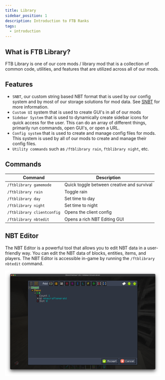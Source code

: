 ```yaml
---
title: Library
sidebar_position: 1
description: Introduction to FTB Ranks
tags:
  - introduction
---
```


## What is FTB Library?

FTB Library is one of our core mods / library mod that is a collection of common code, utilities, and features that are utilized across all of our mods. 

## Features

- `SNBT`, our custom string based NBT format that is used by our config system and by most of our storage solutions for mod data. See [SNBT](/docs/mods/technical/SNBT/) for more information.
- `Custom UI` system that is used to create GUI's in all of our mods
- `Sidebar System` that is used to dynamically create sidebar icons for quick access for the user. This can do an array of different things, primarily run commands, open GUI's, or open a URL.
- `Config system` that is used to create and manage config files for mods. This system is used by all of our mods to create and manage their config files.
- `Utility commands` such as `/ftblibrary rain`, `ftblibrary night`, etc.

## Commands

| Command | Description |
| --- | --- |
| `/ftblibrary gamemode` | Quick toggle between creative and survival |
| `/ftblibrary rain` | Toggle rain |
| `/ftblibrary day` | Set time to day |
| `/ftblibrary night` | Set time to night |
| `/ftblibrary clientconfig` | Opens the client config |
| `/ftblibrary nbtedit` | Opens a rich NBT Editing GUI |

## NBT Editor

The NBT Editor is a powerful tool that allows you to edit NBT data in a user-friendly way. You can edit the NBT data of blocks, entities, items, and players. The NBT Editor is accessible in-game by running the `/ftblibrary nbtedit` command.

![Screenshot of the NBT Editor in-game](../../_assets/ftb-library-nbt-editor.png)

